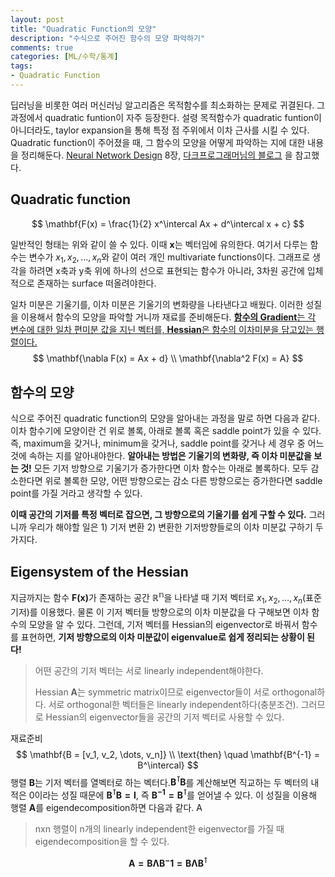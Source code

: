 ```yaml
---
layout: post
title: "Quadratic Function의 모양"
description: "수식으로 주어진 함수의 모양 파악하기"
comments: true
categories: [ML/수학/통계]
tags:
- Quadratic Function
---
```




딥러닝을 비롯한 여러 머신러닝 알고리즘은 목적함수를 최소화하는 문제로 귀결된다. 그 과정에서 quadratic funtion이 자주 등장한다. 설령 목적함수가 quadratic funtion이 아니더라도, taylor expansion을 통해 특정 점 주위에서 이차 근사를 시킬 수 있다. Quadratic function이 주어졌을 때, 그 함수의 모양을 어떻게 파악하는 지에 대한 내용을 정리해둔다.  [Neural Network Design](http://hagan.okstate.edu/NNDesign.pdf) 8장, [다크프로그래머님의 블로그](http://darkpgmr.tistory.com/132) 을 참고했다. 



## Quadratic function

$$
\mathbf{F(x) = \frac{1}{2} x^\intercal Ax + d^\intercal x + c}
$$

일반적인 형태는 위와 같이 쓸 수 있다. 이때 $\mathbf{x}$는 벡터임에 유의한다. 여기서 다루는 함수는 변수가 $x_1, x_2, \dots, x_n$와 같이 여러 개인 multivariate functions이다. 그래프로 생각을 하려면 x축과 y축 위에 하나의 선으로 표현되는 함수가 아니라, 3차원 공간에 입체적으로 존재하는 surface 떠올려야한다.

일차 미분은 기울기를, 이차 미분은 기울기의 변화량을 나타낸다고 배웠다. 이러한 성질을 이용해서 함수의 모양을 파악할 거니까 재료를 준비해둔다. [**함수의 Gradient**는 각 변수에 대한 일차 편미분 값을 지닌 벡터를, **Hessian**은 함수의 이차미분을 담고있는 행렬이다.](http://darkpgmr.tistory.com/132) 
$$
\mathbf{\nabla F(x) = Ax + d}  \\
\mathbf{\nabla^2 F(x) = A}
$$



## 함수의 모양

식으로 주어진 quadratic function의 모양을 알아내는 과정을 말로 하면 다음과 같다. 이차 함수기에 모양이란 건 위로 볼록, 아래로 볼록 혹은 saddle point가 있을 수 있다. 즉, maximum을 갖거나, minimum을 갖거나, saddle point를 갖거나 세 경우 중 어느 것에 속하는 지를 알아내야한다. **알아내는 방법은 기울기의 변화량, 즉 이차 미분값을 보는 것!** 모든 기저 방향으로 기울기가 증가한다면 이차 함수는 아래로 볼록하다. 모두 감소한다면 위로 볼록한 모양, 어떤 방향으로는 감소 다른 방향으로는 증가한다면 saddle point를 가질 거라고 생각할 수 있다.

**이때 공간의 기저를 특정 벡터로 잡으면, 그 방향으로의 기울기를 쉽게 구할 수 있다.** 그러니까 우리가 해야할 일은 1) 기저 변환 2) 변환한 기저방향들로의 이차 미분값 구하기 두 가지다.



## Eigensystem of the Hessian

지금까지는 함수 $\mathbf{F(x)}$가 존재하는 공간 $\mathbb{R^n}$을 나타낼 때 기저 벡터로 $x_1, x_2, \dots, x_n$(표준 기저)를 이용했다. 물론 이 기저 벡터들 방향으로의 이차 미분값을 다 구해보면 이차 함수의 모양을 알 수 있다. 그런데, 기저 벡터를 Hessian의 eigenvector로 바꿔서 함수를 표현하면, **기저 방향으로의 이차 미분값이 eigenvalue로 쉽게 정리되는 상황이 된다!** 

> 어떤 공간의 기저 벡터는 서로 linearly independent해야한다. 
>
> Hessian $\mathbf{A}$는 symmetric matrix이므로 eigenvector들이 서로 orthogonal하다. 서로 orthogonal한 벡터들은 linearly independent하다(충분조건). 그러므로 Hessian의 eigenvector들을 공간의 기저 벡터로 사용할 수 있다. 



재료준비
$$
\mathbf{B = [v_1, v_2, \dots, v_n]} \\
\text{then} \quad \mathbf{B^{-1} = B^\intercal}
$$
행렬 $\mathbf{B}$는 기저 벡터를 열벡터로 하는 벡터다.$\mathbf{B^\intercal B}$를 계산해보면 직교하는 두 벡터의 내적은 0이라는 성질 때문에 $\mathbf{B^\intercal B = I}$, 즉 $\mathbf{B^{-1} = B^\intercal}$를 얻어낼 수 있다. 이 성질을 이용해 행렬 $\mathbf{A}$를 eigendecomposition하면 다음과 같다. A

> nxn 행렬이 n개의 linearly independent한 eigenvector를 가질 때 eigendecomposition을 할 수 있다.

$$
\mathbf{A = B \Lambda B^-1 = B \Lambda B^\intercal}
$$

